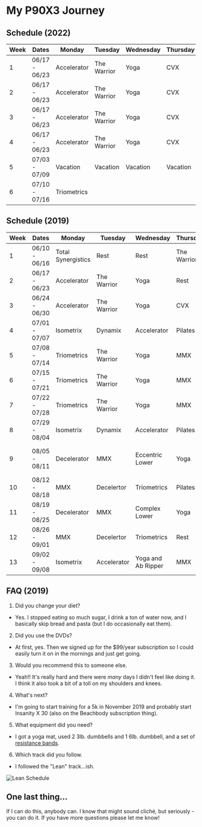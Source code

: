 # My P90X3 Journey

## Schedule (2022)

| Week | Dates         | Monday      | Tuesday     | Wednesday | Thursday | Friday    | Saturday | Sunday |
| ---- | ------------- | ----------- | ----------- | --------- | -------- | --------- | -------- | ------ |
| 1    | 06/17 - 06/23 | Accelerator | The Warrior | Yoga      | CVX      | Isometrix | Rest     | Rest   |
| 2    | 06/17 - 06/23 | Accelerator | The Warrior | Yoga      | CVX      | Isometrix | Rest     | Rest   |
| 3    | 06/17 - 06/23 | Accelerator | The Warrior | Yoga      | CVX      | Isometrix | Rest     | Rest   |
| 4    | 06/17 - 06/23 | Accelerator | The Warrior | Yoga      | CVX      | Isometrix | Rest     | Rest   |
| 5    | 07/03 - 07/09 | Vacation    | Vacation    | Vacation  | Vacation | Vacation  | Rest     | Rest   |
| 6    | 07/10 - 07/16 | Triometrics |             |           |          |           |          |        |

## Schedule (2019)

| Week | Dates         | Monday             | Tuesday     | Wednesday          | Thursday    | Friday      | Saturday               | Sunday                            |
| ---- | ------------- | ------------------ | ----------- | ------------------ | ----------- | ----------- | ---------------------- | --------------------------------- |
| 1    | 06/10 - 06/16 | Total Synergistics | Rest        | Rest               | The Warrior | Yoga        | CVX                    | Rest                              |
| 2    | 06/17 - 06/23 | Accelerator        | The Warrior | Yoga               | Rest        | CVX         | Isometrix              | Rest                              |
| 3    | 06/24 - 06/30 | Accelerator        | The Warrior | Yoga               | CVX         | Isometrix   | Agility X              | Rest                              |
| 4    | 07/01 - 07/07 | Isometrix          | Dynamix     | Accelerator        | Pilates X   | Agility X   | Yoga                   | Rest                              |
| 5    | 07/08 - 07/14 | Triometrics        | The Warrior | Yoga               | MMX         | Rest        | Accelerator            | CVX                               |
| 6    | 07/15 - 07/21 | Triometrics        | The Warrior | Yoga               | MMX         | Incinerator | CVX                    | Rest                              |
| 7    | 07/22 - 07/28 | Triometrics        | The Warrior | Yoga               | MMX         | Incinerator | CVX                    | Rest                              |
| 8    | 07/29 - 08/04 | Isometrix          | Dynamix     | Accelerator        | Pilates X   | Agility X   | Yoga (with 1 mile run) | Rest                              |
| 9    | 08/05 - 08/11 | Decelerator        | MMX         | Eccentric Lower    | Yoga        | Triometrics | Rest                   | Eccentric Upper (with 1 mile run) |
| 10   | 08/12 - 08/18 | MMX                | Decelertor  | Triometrics        | Pilates X   | Rest        | CVX                    | Rest                              |
| 11   | 08/19 - 08/25 | Decelerator        | MMX         | Complex Lower      | Yoga        | Triometrics | Rest                   | Complex Upper                     |
| 12   | 08/26 - 09/01 | MMX                | Decelertor  | Triometrics        | Rest        | Decelertor  | Rest                   | CVX                               |
| 13   | 09/02 - 09/08 | Isometrix          | Accelerator | Yoga and Ab Ripper | MMX         | Dynamix     | Dynamix                | Rest                              |

## FAQ (2019)

1. Did you change your diet?

- Yes. I stopped eating so much sugar, I drink a ton of water now, and I basically skip bread and pasta (but I do occasionally eat them).

2. Did you use the DVDs?

- At first, yes. Then we signed up for the $99/year subscription so I could easily turn it on in the mornings and just get going.

3. Would you recommend this to someone else.

- Yeah!! It's really hard and there were _many_ days I didn't feel like doing it. I think it also took a bit of a toll on my shoulders and knees.

4. What's next?

- I'm going to start training for a 5k in November 2019 and probably start Insanity X 30 (also on the Beachbody subscription thing).

5. What equipment did you need?

- I got a yoga mat, used 2 3lb. dumbbells and 1 6lb. dumbbell, and a set of [resistance bands](https://www.amazon.com/dp/B01IL6A0I6).

6. Which track did you follow.

- I followed the "Lean" track...ish.

![Lean Schedule](https://i2.wp.com/www.p90x3workoutschedule.com/wp-content/uploads/2016/03/P90X3-Lean-Schedule-Calendar-P90X3WorkoutSchedule.gif?fit=792%2C612)

## One last thing...

If I can do this, anybody can. I know that might sound cliché, but seriously - you can do it. If you have more questions please let me know!
